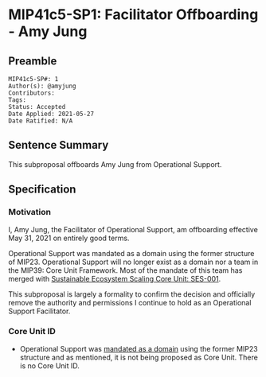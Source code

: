 # MIP41c5-SP1: Facilitator Offboarding - Amy Jung

## Preamble

```
MIP41c5-SP#: 1
Author(s): @amyjung
Contributors:
Tags:
Status: Accepted
Date Applied: 2021-05-27
Date Ratified: N/A
```

## Sentence Summary

This subproposal offboards Amy Jung from Operational Support.

## Specification

### Motivation

I, Amy Jung, the Facilitator of Operational Support, am offboarding effective May 31, 2021 on entirely good terms.

Operational Support was mandated as a domain using the former structure of MIP23. Operational Support will no longer exist as a domain nor a team in the MIP39: Core Unit Framework. Most of the mandate of this team has merged with [Sustainable Ecosystem Scaling Core Unit: SES-001](https://forum.makerdao.com/t/operational-support-weekly-update-april-5-8-2021/7381).

This subproposal is largely a formality to confirm the decision and officially remove the authority and permissions I continue to hold as an Operational Support Facilitator.

### Core Unit ID

- Operational Support was [mandated as a domain](https://vote.makerdao.com/executive/5fbb7ab169fd97001ae7442b?network=mainnet#proposal-detail) using the former MIP23 structure and as mentioned, it is not being proposed as Core Unit. There is no Core Unit ID.